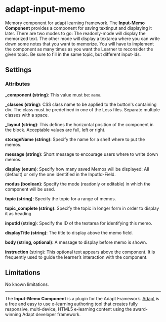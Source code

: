 # adapt-input-memo

Memory component for adapt learning framework. The **Input-Memo Component** provides a component for saving textinput and displaying it later. There are two modes to go: The readonly-mode will display the memorized text. The other mode will display a textarea where you can write down some notes that you want to memorize. 
You will have to implement the component as many times as you want the Learner to reconsider the given topic. Be sure to fill in the same topic, but different input-ids.



Settings
--------
### Attributes
**_component (string)**: This value must be: `memo`.

**_classes (string)**: CSS class name to be applied to the button's containing div. The class must be predefined in one of the Less files. Separate multiple classes with a space.

**_layout (string)**: This defines the horizontal position of the component in the block. Acceptable values are full, left or right.

**storageName (string)**: Specify the name for a shelf where to put the memos.

**message (string)**: Short message to encourage users where to write down memos.

**display (enum)**: Specify how many saved Memos will be displayed: All (default) or only the one identified in the InputId-Field.

**modus (boolean)**: Specify the mode (readonly or editable) in which the component will be used.

**topic (string)**: Specify the topic for a range of memos.

**topic_complete (string)**: Specify the topic in longer form in order to display it as heading.  

**inputId (string)**: Specify the ID of the textarea for identifying this memo.

**displayTitle (string)**: The title to display above the memo field.

**body (string, optional)**: A message to display before memo is shown.

**instruction** (string): This optional text appears above the component. It is frequently used to
guide the learner’s interaction with the component.




Limitations
-----------
No known limitations.

-----------
The **Input-Memo Component** is a plugin for the Adapt Framework. [Adapt](https://www.adaptlearning.org) is a free and easy to use e-learning authoring tool that creates fully responsive, multi-device, HTML5 e-learning content using the award-winning Adapt developer framework.
